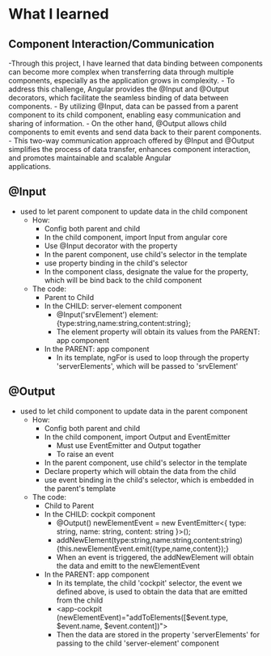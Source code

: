 # What I learned
## Component Interaction/Communication
-Through this project, I have learned that data binding between components can become more complex when transferring data through multiple components, especially as the application grows in complexity. 
    - To address this challenge, Angular provides the @Input and @Output decorators, which facilitate the seamless binding of data between components. 
    - By utilizing @Input, data can be passed from a parent component to its child component, enabling easy communication and sharing of information. 
    - On the other hand, @Output allows child components to emit events and send data back to their parent components. 
    - This two-way communication approach offered by @Input and @Output simplifies the process of data transfer, enhances component interaction, and promotes maintainable and scalable Angular     
      applications.

## @Input
- used to let parent component to update data in the child component
  - How:
       - Config both parent and child
       - In the child component, import Input from angular core
       - Use @Input decorator with the property
       - In the parent component, use child's selector in the template
       - use property binding in the child's selector
       - In the component class, designate the value for the property,
         which will be bind back to the child component
  - The code:
    - Parent to Child
    - In the CHILD: server-element component
      - @Input('srvElement') element:{type:string,name:string,content:string};
      - The element property will obtain its values from the PARENT: app component
    - In the PARENT: app component
      - In its template, ngFor is used to loop through the property 'serverElements',
        which will be passed to 'srvElement'
## @Output
- used to let child component to update data in the parent component
  - How:
    - Config both parent and child
    - In the child component, import Output and EventEmitter
      - Must use EventEmitter and Output togather
      - To raise an event
    - In the parent component, use child's selector in the template
    - Declare property which will obtain the data from the child
    - use event binding in the child's selector, which is embedded in the parent's template
  - The code:
    - Child to Parent
    - In the CHILD: cockpit component
      - @Output() newElementEvent = new EventEmitter<{ type: string, name: string, content: string }>();
      - addNewElement(type:string,name:string,content:string){this.newElementEvent.emit({type,name,content});}
      - When an event is triggered, the addNewElement will obtain the data and emitt to the newElementEvent
    - In the PARENT: app component
      - In its template, the child 'cockpit' selector, the event we defined above, is used to obtain the data
        that are emitted from the child
      - <app-cockpit (newElementEvent)="addToElements([$event.type, $event.name, $event.content])"></app-cockpit>
      - Then the data are stored in the property 'serverElements' for passing to the child 'server-element' component
   
